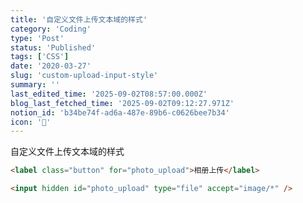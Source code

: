 ```yaml
---
title: '自定义文件上传文本域的样式'
category: 'Coding'
type: 'Post'
status: 'Published'
tags: ['CSS']
date: '2020-03-27'
slug: 'custom-upload-input-style'
summary: ''
last_edited_time: '2025-09-02T08:57:00.000Z'
blog_last_fetched_time: '2025-09-02T09:12:27.971Z'
notion_id: 'b34be74f-ad6a-487e-89b6-c0626bee7b34'
icon: '🧮'
---
```


自定义文件上传文本域的样式

```html
<label class="button" for="photo_upload">相册上传</label>

<input hidden id="photo_upload" type="file" accept="image/*" />
```
